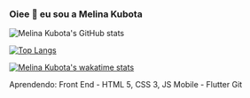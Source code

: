 ### Oiee 👋 eu sou a Melina Kubota
![Melina Kubota's GitHub stats](https://github-readme-stats.vercel.app/api?username=melinaKubota&show_icons=true&theme=onedark)

[![Top Langs](https://github-readme-stats.vercel.app/api/top-langs/?username=melinaKubota&langs_count=8&theme=onedark)](https://github.com/melinaKubota/github-readme-stats)

[![Melina Kubota's wakatime stats](https://github-readme-stats.vercel.app/api/wakatime?username=melinaKubota&theme=onedark)](https://github.com/melinaKubota/github-readme-stats)






Aprendendo:
  Front End - HTML 5, CSS 3, JS
  Mobile - Flutter
  Git
  
  

